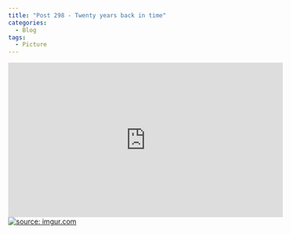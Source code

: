 ```yaml
---
title: "Post 298 - Twenty years back in time"
categories:
  - Blog
tags:
  - Picture
---
```



<iframe width="560" height="315" src="https://www.youtube.com/embed/-WT8EFkz09k" title="YouTube video player" frameborder="0" allow="accelerometer; autoplay; clipboard-write; encrypted-media; gyroscope; picture-in-picture" allowfullscreen></iframe>
<br/>
<a href="https://imgur.com/J2yPEcE"><img src="https://i.imgur.com/J2yPEcE.jpg" title="source: imgur.com" /></a>


<script src="https://utteranc.es/client.js"
        repo="serendipityinlife/serendipityinlife.github.io"
        issue-term="pathname"
        theme="github-light"
        crossorigin="anonymous"
        async>
</script>


